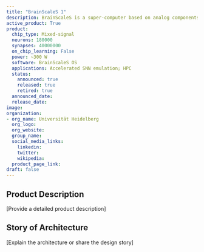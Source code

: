 ```yaml
---
title: "BrainScaleS 1"
description: BrainScaleS is a super-computer based on analog components that is used mostly for neuroscience applications
active_product: True
product:
  chip_type: Mixed-signal
  neurons: 180000
  synapses: 40000000
  on_chip_learning: False
  power: ~300 W
  software: BrainScaleS OS
  applications: Accelerated SNN emulation; HPC
  status:
    announced: true
    released: true
    retired: true
  announced_date:
  release_date:
image:
organization:
- org_name: Universität Heidelberg
  org_logo:
  org_website:
  group_name:
  social_media_links:
    linkedin:
    twitter:
    wikipedia:
  product_page_link:
draft: false
---
```


## Product Description
 [Provide a detailed product description]
## Story of Architecture
 [Explain the architecture or share the design story]
